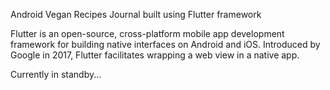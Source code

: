 Android Vegan Recipes Journal built using Flutter framework


Flutter is an open-source, cross-platform mobile app development framework for building native interfaces on Android and iOS. Introduced by Google in 2017, Flutter facilitates wrapping a web view in a native app.

Currently in standby...